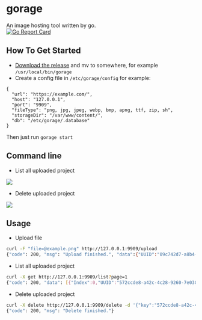 # gorage
An image hosting tool written by go.  
[![Go Report Card](https://goreportcard.com/badge/github.com/moonagic/gorage)](https://goreportcard.com/report/github.com/moonagic/gorage)

## How To Get Started
* [Download the release](https://github.com/moonagic/gorage/releases) and mv to somewhere, for example `/usr/local/bin/gorage`
* Create a config file in `/etc/gorage/config`
for example:
```
{
  "url": "https://example.com/",
  "host": "127.0.0.1",
  "port": "9909",
  "fileType": "png, jpg, jpeg, webp, bmp, apng, ttf, zip, sh",
  "storageDir": "/var/www/content/",
  "db": "/etc/gorage/.database"
}
```
Then just run `gorage start`

## Command line
* List all uploaded project
<img src="https://github.com/moonagic/gorage/blob/master/images/list.png">

* Delete uploaded project
<img src="https://github.com/moonagic/gorage/blob/master/images/delete.png">

## Usage
* Upload file  
```bash
curl -F "file=@example.png" http://127.0.0.1:9909/upload
{"code": 200, "msg": "Upload finished.", "data":{"UUID":"09c742d7-a8b4-4923-ace7-199aa0e2d169","FileName":"gorage.zip","Directory":"2018/6/13/wfxyoyyxqu43bap7/","TagTime":"1528882517983","UploadTime":"2018-06-13 17:35:17"}, "url":"http://example.com/content/2018/6/13/wfxyoyyxqu43bap7/gorage.zip"}
```

* List all uploaded project  
```bash
curl -X get http://127.0.0.1:9909/list?page=1
{"code": 200, "data": [{"Index":0,"UUID":"572ccde8-a42c-4c28-9260-7e030d4fb8e5","TagTime":"1528186905334"},{"Index":1,"UUID":"c8368d8b-8ca2-4ebe-9667-e018625aa8e1","TagTime":"1528267017421"},{"Index":2,"UUID":"38bbe867-02a8-4e2a-8203-74830afd9454","TagTime":"1528267854439"}]}
```

* Delete uploaded project  
```bash
curl -X delete http://127.0.0.1:9909/delete -d '{"key":"572ccde8-a42c-4c28-9260-7e030d4fb8e5"}'
{"code": 200, "msg": "Delete finished."}
```
